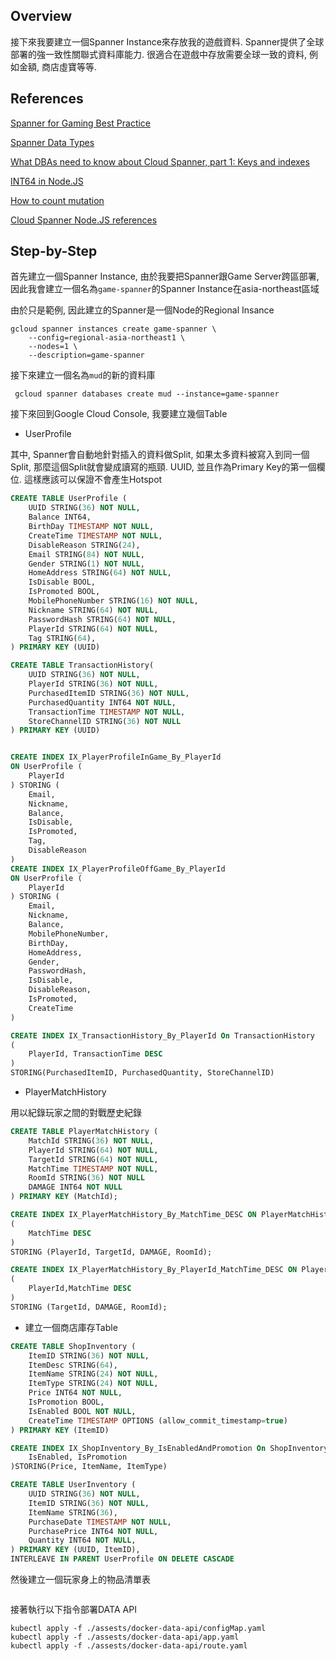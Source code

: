 ## Overview

接下來我要建立一個Spanner Instance來存放我的遊戲資料. Spanner提供了全球部署的強一致性關聯式資料庫能力. 很適合在遊戲中存放需要全球一致的資料, 例如金額, 商店虛寶等等.

## References

[Spanner for Gaming Best Practice](https://cloud.google.com/solutions/best-practices-cloud-spanner-gaming-database)

[Spanner Data Types](https://cloud.google.com/spanner/docs/data-types)

[What DBAs need to know about Cloud Spanner, part 1: Keys and indexes](https://cloud.google.com/blog/products/gcp/what-dbas-need-to-know-about-cloud-spanner-part-1-keys-and-indexes)

[INT64 in Node.JS](https://nagachiang.github.io/implement-api-to-insert-and-read-int64-with-spanner-in-nodejs-chinese/#)

[How to count mutation](https://github.com/googleapis/google-cloud-go/issues/1721)

[Cloud Spanner Node.JS references](https://googleapis.dev/nodejs/spanner/latest/)

## Step-by-Step

首先建立一個Spanner Instance, 由於我要把Spanner跟Game Server跨區部署, 因此我會建立一個名為`game-spanner`的Spanner Instance在asia-northeast區域

由於只是範例, 因此建立的Spanner是一個Node的Regional Insance

```shell
gcloud spanner instances create game-spanner \
    --config=regional-asia-northeast1 \
    --nodes=1 \
    --description=game-spanner
```

接下來建立一個名為`mud`的新的資料庫

```shell
 gcloud spanner databases create mud --instance=game-spanner
```

接下來回到Google Cloud Console, 我要建立幾個Table

-   UserProfile
<!--
|  Column Name	| Column Type | Is PK	| Comment 	| 
|------|------|------|------|
|  ShardId	| INT64 	| | ShardId 	|  
|  PlayerId | String | | Player ID |
|  Email | String | | Player's email |
|  Nickname | String | | Player's nick name |
|  Balance | INT64 | | Player's credit balance |
-->
其中, Spanner會自動地針對插入的資料做Split, 如果太多資料被寫入到同一個Split, 那麼這個Split就會變成讀寫的瓶頸. UUID, 並且作為Primary Key的第一個欄位. 這樣應該可以保證不會產生Hotspot

```sql
CREATE TABLE UserProfile (
	UUID STRING(36) NOT NULL,
	Balance INT64,
	BirthDay TIMESTAMP NOT NULL,
	CreateTime TIMESTAMP NOT NULL,
	DisableReason STRING(24),
	Email STRING(84) NOT NULL,
	Gender STRING(1) NOT NULL,
	HomeAddress STRING(64) NOT NULL,
	IsDisable BOOL,
	IsPromoted BOOL,
	MobilePhoneNumber STRING(16) NOT NULL,
	Nickname STRING(64) NOT NULL,
	PasswordHash STRING(64) NOT NULL,
	PlayerId STRING(64) NOT NULL,
	Tag STRING(64),
) PRIMARY KEY (UUID)

CREATE TABLE TransactionHistory(
    UUID STRING(36) NOT NULL,  
    PlayerId STRING(36) NOT NULL,    
    PurchasedItemID STRING(36) NOT NULL,
    PurchasedQuantity INT64 NOT NULL,
    TransactionTime TIMESTAMP NOT NULL,
    StoreChannelID STRING(36) NOT NULL
) PRIMARY KEY (UUID)


CREATE INDEX IX_PlayerProfileInGame_By_PlayerId 
ON UserProfile (
    PlayerId
) STORING (
    Email,
    Nickname,
    Balance,
    IsDisable,
    IsPromoted,
    Tag,
    DisableReason
)
CREATE INDEX IX_PlayerProfileOffGame_By_PlayerId 
ON UserProfile (
    PlayerId
) STORING (
    Email,
    Nickname,
    Balance,
    MobilePhoneNumber,
    BirthDay,
    HomeAddress,
    Gender,
    PasswordHash,
    IsDisable,
    DisableReason,
    IsPromoted,
    CreateTime
)

CREATE INDEX IX_TransactionHistory_By_PlayerId On TransactionHistory
(
    PlayerId, TransactionTime DESC
)
STORING(PurchasedItemID, PurchasedQuantity, StoreChannelID)

```

-   PlayerMatchHistory

用以紀錄玩家之間的對戰歷史紀錄
<!--
|  Column Name	| Column Type 	|Is PK|  Comment 	| 
|------|------|------|------|
|  ShardId	| String 	| | ShardId 	|  	
|  PlayerId	| String | | Player Id/Name  	|  	
|  TargetId	| String 	| | Opponent Player Id/Name 	|  	
|  MatchTime | TimeStamp | | When did this match started |
|  MatchId | String | | How many times this player matches agaist this opponent |
-->
```sql
CREATE TABLE PlayerMatchHistory (
    MatchId STRING(36) NOT NULL,
    PlayerId STRING(64) NOT NULL,
    TargetId STRING(64) NOT NULL,
    MatchTime TIMESTAMP NOT NULL,
    RoomId STRING(36) NOT NULL
    DAMAGE INT64 NOT NULL
) PRIMARY KEY (MatchId);

CREATE INDEX IX_PlayerMatchHistory_By_MatchTime_DESC ON PlayerMatchHistory
(
    MatchTime DESC
)
STORING (PlayerId, TargetId, DAMAGE, RoomId);

CREATE INDEX IX_PlayerMatchHistory_By_PlayerId_MatchTime_DESC ON PlayerMatchHistory
(
    PlayerId,MatchTime DESC
)
STORING (TargetId, DAMAGE, RoomId);
```

-   建立一個商店庫存Table

```sql
CREATE TABLE ShopInventory (
    ItemID STRING(36) NOT NULL,
    ItemDesc STRING(64),
    ItemName STRING(24) NOT NULL,
    ItemType STRING(24) NOT NULL,
    Price INT64 NOT NULL,
    IsPromotion BOOL,
    IsEnabled BOOL NOT NULL,
    CreateTime TIMESTAMP OPTIONS (allow_commit_timestamp=true)
) PRIMARY KEY (ItemID)

CREATE INDEX IX_ShopInventory_By_IsEnabledAndPromotion On ShopInventory(
    IsEnabled, IsPromotion
)STORING(Price, ItemName, ItemType)

CREATE TABLE UserInventory (
    UUID STRING(36) NOT NULL,
    ItemID STRING(36) NOT NULL,
    ItemName STRING(36),
    PurchaseDate TIMESTAMP NOT NULL,
    PurchasePrice INT64 NOT NULL,
    Quantity INT64 NOT NULL,
) PRIMARY KEY (UUID, ItemID),
INTERLEAVE IN PARENT UserProfile ON DELETE CASCADE
```

然後建立一個玩家身上的物品清單表

```shell
```
接著執行以下指令部署DATA API

```shell
kubectl apply -f ./assests/docker-data-api/configMap.yaml
kubectl apply -f ./assests/docker-data-api/app.yaml
kubectl apply -f ./assests/docker-data-api/route.yaml
```